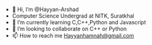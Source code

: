 - 👋 Hi, I’m @Hayyan-Arshad
-    Computer Science Undergrad at NITK, Suratkhal
- 🌱 I’m currently learning C,C++,Python and Javascript
- 💞️ I’m looking to collaborate on C++ or Python
- 📫 How to reach me Hayyanhamnah@gmail.com
<!---
Hayyan-Arshad/Hayyan-Arshad is a ✨ special ✨ repository because its `README.md` (this file) appears on your GitHub profile.
You can click the Preview link to take a look at your changes.
--->
